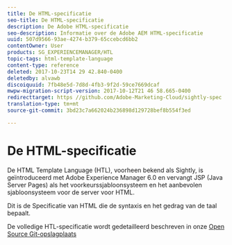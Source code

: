 ```yaml
---
title: De HTML-specificatie
seo-title: De HTML-specificatie
description: De Adobe HTML-specificatie
seo-description: Informatie over de Adobe AEM HTML-specificatie
uuid: 507d9566-93ae-4274-b379-65ccebcd6bb2
contentOwner: User
products: SG_EXPERIENCEMANAGER/HTL
topic-tags: html-template-language
content-type: reference
deleted: 2017-10-23T14 29 42.840-0400
deletedby: alvawb
discoiquuid: 7fb48e5d-7d8d-4fb3-9f2d-59ce7669dcaf
mwpw-migration-script-version: 2017-10-12T21 46 58.665-0400
redirecttarget: https //github.com/Adobe-Marketing-Cloud/sightly-spec
translation-type: tm+mt
source-git-commit: 3bd23c7a662024b236898d129728bef8b554f3ed

---
```



# De HTML-specificatie

De HTML Template Language (HTL), voorheen bekend als Sightly, is geïntroduceerd met Adobe Experience Manager 6.0 en vervangt JSP (Java Server Pages) als het voorkeurssjabloonsysteem en het aanbevolen sjabloonsysteem voor de server voor HTML.

Dit is de Specificatie van HTML die de syntaxis en het gedrag van de taal bepaalt.

De volledige HTL-specificatie wordt gedetailleerd beschreven in onze [Open Source Git-opslagplaats](https://github.com/adobe/htl-spec)
